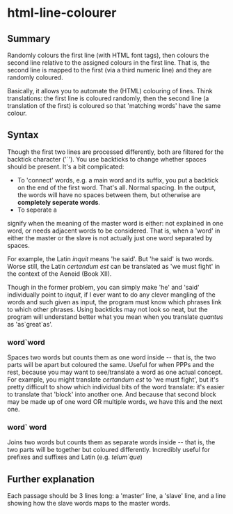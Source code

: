 html-line-colourer
======================

## Summary
Randomly colours the first line (with HTML font tags), then colours the second line relative to the assigned colours in the first line. That is, the second line is mapped to the first (via a third numeric line) and they are randomly coloured.

Basically, it allows you to automate the (HTML) colouring of lines. Think translations: the first line is coloured randomly, then the second line (a translation of the first) is coloured so that 'matching words' have the same colour.

## Syntax
Though the first two lines are processed differently, both are filtered for the backtick character ('\`'). You use backticks to change whether spaces should be present. It's a bit complicated:

- To 'connect' words, e.g. a main word and its suffix, you put a backtick on the end of the first word. That's all. Normal spacing. In the output, the words will have no spaces between them, but otherwise are **completely seperate words**.
- To seperate a 

signify when the meaning of the master word is either:
	not explained in one word, or
	needs adjacent words to be considered.
That is, when a 'word' in either the master or the slave is not actually just one word separated by spaces.

For example, the Latin *inquit* means 'he said'. But 'he said' is two words.
Worse still, the Latin *certandum est* can be translated as 'we must fight' in the context of the Aeneid (Book XII).


Though in the former problem, you can simply make 'he' and 'said' individually point to *inquit*, if I ever want to do any clever mangling of the words and such given as input, the program must know which phrases link to which other phrases. Using backticks may not look so neat, but the program will understand better what you mean when you translate *quantus* as 'as\`great\`as'.


### word`word
Spaces two words but counts them as one word inside -- that is, the two parts will be apart but coloured the same. Useful for when PPPs and the rest, because you may want to see/translate a word as one actual concept. For example, you might translate *certandum est* to 'we must fight', but it's pretty difficult to show which individual bits of the word translate: it's easier to translate that 'block' into another one. And because that second block may be made up of one word OR multiple words, we have this and the next one.
### word` word
Joins two words but counts them as separate words inside -- that is, the two parts will be together but coloured differently. Incredibly useful for prefixes and suffixes and Latin (e.g. *telum\`que*)

## Further explanation
Each passage should be 3 lines long: a 'master' line, a 'slave' line, and a line showing how the slave words maps to the master words.
